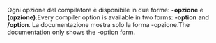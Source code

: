 
<span data-ttu-id="a31b6-101">Ogni opzione del compilatore è disponibile in due forme: **-opzione** e **(opzione)**.</span><span class="sxs-lookup"><span data-stu-id="a31b6-101">Every compiler option is available in two forms: **-option** and **/option**.</span></span> <span data-ttu-id="a31b6-102">La documentazione mostra solo la forma -opzione.</span><span class="sxs-lookup"><span data-stu-id="a31b6-102">The documentation only shows the -option form.</span></span> 
